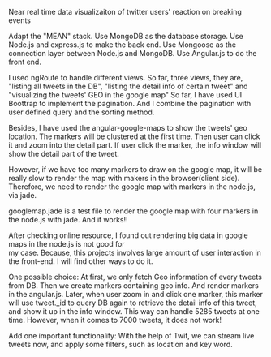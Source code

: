 Near real time data visualizaiton of twitter users' reaction on breaking events

Adapt the "MEAN" stack.
Use MongoDB as the database storage.
Use Node.js and express.js to make the back end. 
Use Mongoose as the connection layer between Node.js and MongoDB.
Use Angular.js to do the front end.

I used ngRoute to handle different views. 
So far, three views, they are, "listing all tweets in the DB", "listing the detail info of certain tweet" and 
"visualizing the tweets' GEO in the google map"
So far, I have used UI Boottrap to implement the pagination.
And I combine the pagination with user defined query and the sorting method.

Besides, I have used the angular-google-maps to show the tweets' geo location. 
The markers will be clustered at the first time. Then user can click it and zoom into the detail part.
If user click the marker, the info window will show the detail part of the tweet.


However, if we have too many markers to draw on the google map, it will be really slow to render the map with makers in the browser(client side).
Therefore, we need to render the google map with markers in the node.js, via jade.

googlemap.jade is a test file to render the google map with four markers in the node.js with jade. And it works!!

After checking online resource, I found out rendering big data in google maps in the node.js is not good for  
my case. Because, this projects involves large amount of user interaction in the front-end.
I will find other ways to do it.

One possible choice:
At first, we only fetch Geo information of every tweets from DB. Then we create markers containing geo info. 
And render markers in the angular.js.
Later, when user zoom in and click one marker, this marker will use tweet._id to query DB again to retrieve the detail info 
of this tweet, and show it up in the info window. This way can handle 5285 tweets at one time. However, when it comes to 7000
tweets, it does not work!


Add one important functionality:
With the help of Twit, we can stream live tweets now, and apply some filters, such as location and key word.


